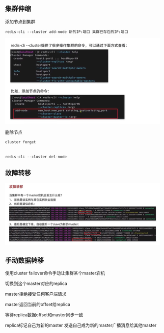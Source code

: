 集群伸缩
---

添加节点到集群

    redis-cli --cluster add-node 新的IP:端口 集群已存在的IP:端口

![img_22.png](img_22.png)

删除节点

    cluster forget


    redis-cli --cluster del-node

故障转移
---

![img_23.png](img_23.png)

手动数据转移
---

使用cluster failover命令手动让集群某个master宕机 

切换到这个master对应的replica

master拒绝接受任何客户端请求

master返回当前的offset给replica

等待replica数据offset和master同步一致

replica标记自己为新的master  发送自己成为新的master广播消息给其他master






